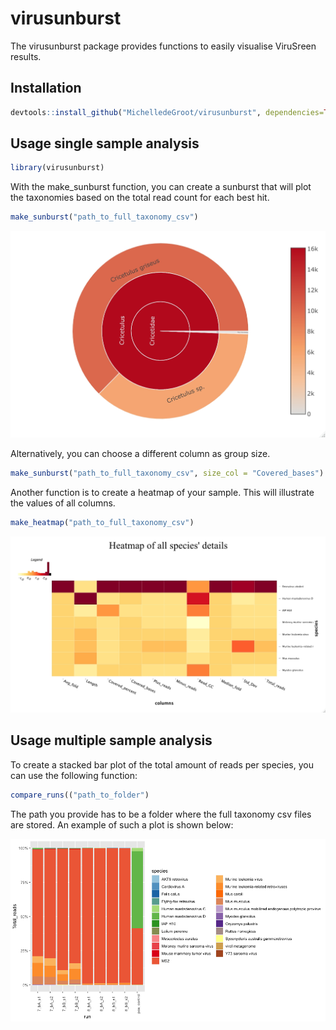# virusunburst

The virusunburst package provides functions to easily visualise ViruSreen results. 
## Installation

```r
devtools::install_github("MichelledeGroot/virusunburst", dependencies=TRUE)
```

## Usage single sample analysis

``` r
library(virusunburst)
```

With the make_sunburst function, you can create a sunburst that will plot the taxonomies based on the total read count for each best hit.
``` r
make_sunburst("path_to_full_taxonomy_csv")
```
<img src="man/figures/example_reads.jpeg" width="510"/>

Alternatively, you can choose a different column as group size.
``` r
make_sunburst("path_to_full_taxonomy_csv", size_col = "Covered_bases")
```

Another function is to create a heatmap of your sample. This will illustrate the values of all columns.
``` r
make_heatmap("path_to_full_taxonomy_csv")
```
<img src="man/figures/example_heatmap.jpeg" width="510"/>

## Usage multiple sample analysis

To create a stacked bar plot of the total amount of reads per species, you can use the following function:
``` r
compare_runs(("path_to_folder")
```
The path you provide has to be a folder where the full taxonomy csv files are stored. An example of such a plot is shown below:

<img src="man/figures/example_barplot.png" width="510"/>

